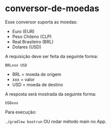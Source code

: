 # conversor-de-moedas

Esse conversor suporta as moedas:
- Euro (EUR)
- Peso Chileno (CLP)
- Real Brasileiro (BRL)
- Dolares (USD)

A requisição deve ser feita da seguinte forma: 

`BRLxxx USD`

- BRL = moeda de origem
- xxx = valor
- USD = moeda de destino

A resposta será mostrada da seguinte forma:

`USDxxx`

Para execução:

`./gradlew bootrun`    OU    rodar método main no App.
